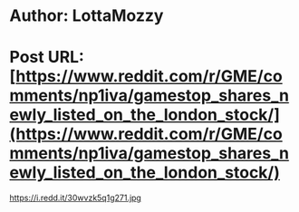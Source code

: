 # Author: LottaMozzy
# Post URL: [https://www.reddit.com/r/GME/comments/np1iva/gamestop_shares_newly_listed_on_the_london_stock/](https://www.reddit.com/r/GME/comments/np1iva/gamestop_shares_newly_listed_on_the_london_stock/)


https://i.redd.it/30wvzk5q1g271.jpg
